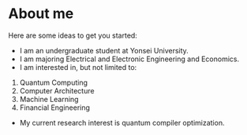 # About me

Here are some ideas to get you started:

- I am an undergraduate student at Yonsei University.
- I am majoring Electrical and Electronic Engineering and Economics.
- I am interested in, but not limited to:
 1. Quantum Computing
 2. Computer Architecture
 3. Machine Learning
 4. Financial Engineering
- My current research interest is quantum compiler optimization.
